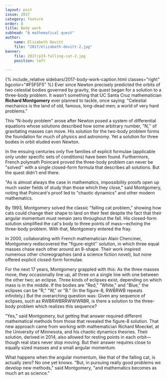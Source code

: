 ```yaml
---
layout: post
issue: 2017
category: feature
order: 8
title: Body work
subhead: "A mathematical quest"
author:
    name: Elizabeth Devitt
    file: "2017/elizabeth-devitt-2.jpg"
banner:
    file: 2017/p33-falling-cat-2.jpg
    position: left
    
---
```

{% include_relative sidebars/2017-body-work-caption.html classes="right" bgcolor="#F5F5F5" %}
Ever since Newton precisely predicted the orbits of two celestial bodies governed by gravity, the quest began for a solution to a three-body problem. It wasn&#39;t something that UC Santa Cruz mathematician **Richard Montgomery** ever planned to tackle, once saying: &quot;Celestial mechanics is the land of old, famous, long-dead men; a world of very hard problems.&quot;

This &quot;N-body problem&quot; arose after Newton posed a system of differential equations whose solutions described how some arbitrary number, &quot;N,&#39;&#39; of gravitating masses can move. His solution for the two-body problem forms the foundation for much of physics and astronomy. Yet a solution for three bodies in orbit eluded even Newton.

In the ensuing centuries only five families of explicit formulae (applicable only under specific sets of conditions) have been found. Furthermore, French polymath Poincaré proved the three-body problem can never be &quot;solved&#39;&#39; with a single closed-form formula that describes all solutions. But the quest didn&#39;t end there.

&quot;As is almost always the case in mathematics, impossibility proofs open up much vaster fields of study than those which they close,&quot; said Montgomery, noting that Poincaré&#39;s proof led to &quot;chaotic dynamics&quot; and other modern mathematics.

By 1993, Montgomery solved the classic &quot;falling cat problem,&quot; showing how cats could change their shape to land on their feet despite the fact that their angular momentum must remain zero throughout the fall. His closed-form solution simplified the cat&#39;s body to three points of mass—echoing the three-body problem. With that, Montgomery entered the fray.

In 2000, collaborating with French mathematician Alain Chenciner, Montgomery rediscovered the &quot;figure-eight&#39;&#39; solution, in which three equal masses chase each other around an 8-shape. Their work inspired numerous other choreographies (and a science fiction novel), but none offered explicit closed-form formulae.

For the next 17 years, Montgomery grappled with this: As the three masses move, they occasionally line up, all three on a single line with one between the other two; an eclipse. Three kinds of eclipses exist, depending on which mass is in the middle. If the bodies are &quot;Red,&quot; &quot;White,&quot; and &quot;Blue,&quot; the eclipses can be &quot;R,&quot; &quot;W,&quot; or &quot;B.&quot; (In the figure-8, RWBRWB repeats infinitely.) But the overarching question was: Given any sequence of eclipses, such as RWBRWBRRWWWRBR, is there a solution to the three-body problem which realizes this sequence?

&quot;Yes,&quot; said Montgomery, but getting that answer required different mathematical methods from those that revealed the figure-8 solution. That new approach came from working with mathematician Richard Moeckel, at the University of Minnesota, and his chaotic dynamics theories. Their solution, derived in 2014, also allowed for resting points in each orbit—though real stars never stop moving. But their answer requires close to equally sized masses and a small angular momentum.

What happens when the angular momentum, like that of the falling cat, is actually zero? No one yet knows. &quot;But, in pursuing really good problems we develop new methods,&quot; said Montgomery, &quot;and mathematics becomes as much art as science.&quot;